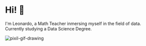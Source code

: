 # Hi! 👋

I'm Leonardo, a Math Teacher inmersing myself in the field of data. Currently studying a Data Science Degree.

![pixil-gif-drawing ](https://github.com/user-attachments/assets/3a48295d-c0f2-48bc-ab41-2115663eed6d)

